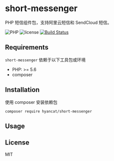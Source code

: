 # short-messenger

PHP 短信组件包，支持阿里云短信和 SendCloud 短信。

![PHP](https://img.shields.io/badge/PHP-5.6%2C7.0%2C7.1-blue.svg)
![license](https://img.shields.io/github/license/mashape/apistatus.svg)
[![Build Status](https://travis-ci.org/HyanCat/short-messenger.svg?branch=master)](https://travis-ci.org/HyanCat/short-messenger)

## Requirements

`short-messenger` 依赖于以下工具包或环境

- PHP: >= 5.6
- composer

## Installation

使用 composer 安装依赖包

    composer require hyancat/short-messenger

## Usage




## License

MIT

